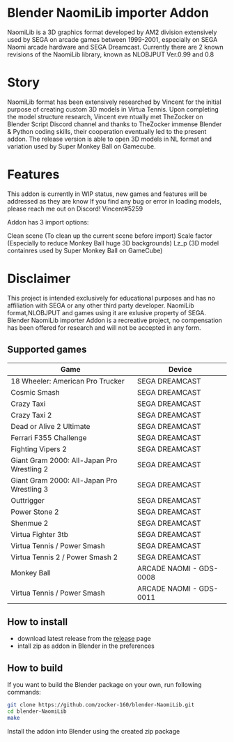 # Blender NaomiLib importer Addon
NaomiLib is a 3D graphics format developed by AM2 division extensively used by SEGA on arcade games between 1999-2001, especially on SEGA Naomi arcade hardware and SEGA Dreamcast.
Currently there are 2 known revisions of the NaomiLib library, known as NLOBJPUT Ver.0.99 and 0.8

# Story
NaomiLib format has been extensively researched by Vincent for the initial purpose of creating custom 3D models in Virtua Tennis. Upon completing the model structure research, Vincent eve ntually met TheZocker on Blender Script Discord channel and thanks to TheZocker immense Blender & Python coding skills, their cooperation eventually led to the present addon.
The release version is able to open 3D models in NL format and variation used by Super Monkey Ball on Gamecube.

# Features
This addon is currently in WIP status, new games and features will be addressed as they are know 
If you find any bug or error in loading models, please reach me out on Discord! Vincent#5259

Addon has 3 import options:

Clean scene (To clean up the current scene before import)
Scale factor (Especially to reduce Monkey Ball huge 3D backgrounds)
Lz_p (3D model containres used by Super Monkey Ball on GameCube)

# Disclaimer
This project is intended exclusively for educational purposes and has no affiliation with SEGA or any other third party developer. NaomiLib format,NLOBJPUT and games using it are exlusive property of SEGA. Blender NaomiLib importer Addon is a recreative project, no compensation has been offered for research and will not be accepted in any form.



## Supported games

| Game                                        | Device                  |
| ------------------------------------------- | ----------------------- |
| 18 Wheeler: American Pro Trucker            | SEGA DREAMCAST          |
| Cosmic Smash                                | SEGA DREAMCAST          |
| Crazy Taxi                                  | SEGA DREAMCAST          |
| Crazy Taxi 2                                | SEGA DREAMCAST          |
| Dead or Alive 2 Ultimate                    | SEGA DREAMCAST          |
| Ferrari F355 Challenge                      | SEGA DREAMCAST          |
| Fighting Vipers 2                           | SEGA DREAMCAST          |
| Giant Gram 2000: All-Japan Pro Wrestling 2  | SEGA DREAMCAST          |
| Giant Gram 2000: All-Japan Pro Wrestling 3  | SEGA DREAMCAST          |
| Outtrigger                                  | SEGA DREAMCAST          |
| Power Stone 2                               | SEGA DREAMCAST          |
| Shenmue 2                                   | SEGA DREAMCAST          |
| Virtua Fighter 3tb                          | SEGA DREAMCAST          |
| Virtua Tennis / Power Smash                 | SEGA DREAMCAST          |
| Virtua Tennis 2 / Power Smash 2             | SEGA DREAMCAST          |
| Monkey Ball                                 | ARCADE NAOMI - GDS-0008 |
| Virtua Tennis / Power Smash                 | ARCADE NAOMI - GDS-0011 |





## How to install

- download latest release from the [release](https://github.com/zocker-160/blender-NaomiLib/releases) page
- intall zip as addon in Blender in the preferences

## How to build

If you want to build the Blender package on your own, run following commands:

```bash
git clone https://github.com/zocker-160/blender-NaomiLib.git
cd blender-NaomiLib
make
```

Install the addon into Blender using the created zip package
